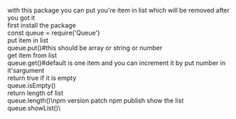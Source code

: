 with this package you can put you're item in list which will be removed after you got it\
first install the package\
const queue = require('Queue')\
put item in list\
queue.put()#this should be array or string or number\
get item from list\
queue.get()#default is one item and you can increment it by put number in it'sargument\
return true if it is empty\
queue.isEmpty()\
return length of list\
queue.length()\npm version patch
npm publish
show the list\
queue.showList()\
